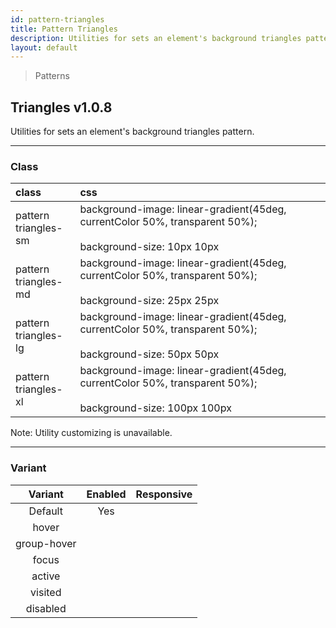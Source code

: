 ```yaml
---
id: pattern-triangles
title: Pattern Triangles
description: Utilities for sets an element's background triangles pattern.
layout: default
---
```


> Patterns

## Triangles <span class="ml-1 px-2 py-1 text-sm text-gray-600 bg-gray-300">v1.0.8</span>

Utilities for sets an element's background triangles pattern.

---

### Class

| <span class="px-3 py-1 text-white bg-charcoal-100 rounded-full">class</span> | <span class="px-3 py-1 text-white bg-charcoal-100 rounded-full">css</span> | |
|:--|:--|:-:|
| pattern <br> triangles-sm | background-image: linear-gradient(45deg, currentColor 50%, transparent 50%); <br><br> background-size: 10px 10px | <y class="pattern triangles-sm w-32 h-56"></y> |
| pattern <br> triangles-md | background-image: linear-gradient(45deg, currentColor 50%, transparent 50%); <br><br> background-size: 25px 25px | <y class="pattern triangles-md w-32 h-56"></y> |
| pattern <br> triangles-lg | background-image: linear-gradient(45deg, currentColor 50%, transparent 50%); <br><br> background-size: 50px 50px | <y class="pattern triangles-lg w-32 h-56"></y> |
| pattern <br> triangles-xl | background-image: linear-gradient(45deg, currentColor 50%, transparent 50%); <br><br> background-size: 100px 100px | <y class="pattern triangles-xl w-32 h-56"></y> |

<y class="mx-4 my-4 p-3 border-l-8 border-gray-600 text-sm text-gray-600 bg-gray-200">
  <span class="pr-1 font-semibold">
    Note:
  </span>
  Utility customizing is unavailable.
</y>

---

### Variant

| <span class="font-semibold underline">Variant</span> | <span class="font-semibold underline">Enabled</span> | <span class="font-semibold underline">Responsive</span> |
|:-:|:-:|:-:|
| Default | Yes | |
| hover| | |
| group-hover | | |
| focus | | |
| active | | |
| visited | | |
| disabled | | |